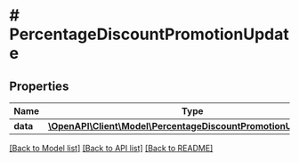 # # PercentageDiscountPromotionUpdate

## Properties

Name | Type | Description | Notes
------------ | ------------- | ------------- | -------------
**data** | [**\OpenAPI\Client\Model\PercentageDiscountPromotionUpdateData**](PercentageDiscountPromotionUpdateData.md) |  |

[[Back to Model list]](../../README.md#models) [[Back to API list]](../../README.md#endpoints) [[Back to README]](../../README.md)
